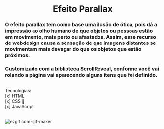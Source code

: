 <h1 align="center">Efeito Parallax</h1>

### O efeito parallax tem como base uma ilusão de ótica, pois dá a impressão ao olho humano de que objetos ou pessoas estão em movimento, mais perto ou afastados. Assim, esse recurso de webdesign causa a sensação de que imagens distantes se movimentam mais devagar do que os objetos que estão próximos.
### Customizado com a biblioteca ScrollReveal, conforme você vai rolando a página vai aparecendo alguns itens que foi definido.

<br>
Tecnologias:<br>
[x] HTML<br>
[x] CSS 🎨<br>
[x] JavaScript <br>
<br>

![ezgif com-gif-maker](https://user-images.githubusercontent.com/109834277/204956512-ab47db1d-dade-40f6-93d5-6b44f107b35c.gif)
